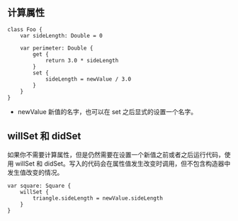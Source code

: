 ## 计算属性

```
class Foo {
    var sideLength: Double = 0

    var perimeter: Double {
        get {
            return 3.0 * sideLength
        }
        set {
            sideLength = newValue / 3.0
        }
    }
}
```

* newValue 新值的名字，也可以在 set 之后显式的设置一个名字。

## willSet 和 didSet

如果你不需要计算属性，但是仍然需要在设置一个新值之前或者之后运行代码，使用 willSet 和 didSet。写入的代码会在属性值发生改变时调用，但不包含构造器中发生值改变的情况。

```
var square: Square {
    willSet {
        triangle.sideLength = newValue.sideLength
    }
}
```
